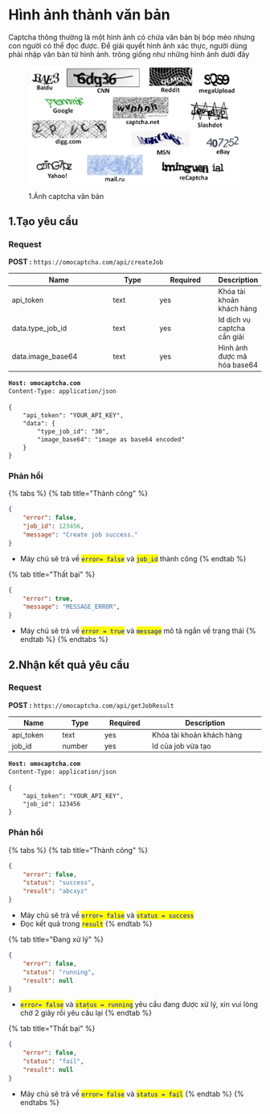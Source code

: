 # Hình ảnh thành văn bản

Captcha thông thường là một hình ảnh có chứa văn bản bị bóp méo nhưng con người có thể đọc được. Để giải quyết hình ảnh xác thực, người dùng phải nhập văn bản từ hình ảnh. trông giống như những hình ảnh dưới đây

<figure><img src=".gitbook/assets/2487788.png" alt=""><figcaption><p>1.Ảnh captcha văn bản</p></figcaption></figure>

## 1.Tạo yêu cầu

### Request

**POST :** `https://omocaptcha.com/api/createJob`

<table><thead><tr><th width="199">Name</th><th width="88">Type</th><th width="112">Required</th><th>Description</th></tr></thead><tbody><tr><td>api_token</td><td>text</td><td>yes</td><td>Khóa tài khoản khách hàng</td></tr><tr><td>data.type_job_id</td><td>text</td><td>yes</td><td>Id dịch vụ captcha cần giải</td></tr><tr><td>data.image_base64</td><td>text</td><td>yes</td><td>Hình ảnh được mã hóa base64</td></tr></tbody></table>

<pre class="language-json"><code class="lang-json"><strong>Host: omocaptcha.com
</strong>Content-Type: application/json

{
	"api_token": "YOUR_API_KEY",
	"data": {
		"type_job_id": "30",
		"image_base64": "image as base64 encoded"
	}
}
</code></pre>

### Phản hồi

{% tabs %}
{% tab title="Thành công" %}
```json
{
	"error": false,
	"job_id": 123456,
	"message": "Create job success."
}
```

* Máy chủ sẽ trả về <mark style="color:blue;">`error= false`</mark> và <mark style="color:blue;">`job_id`</mark> thành công
{% endtab %}

{% tab title="Thất bại" %}
```json
{
	"error": true,
	"message": "MESSAGE_ERROR",
}
```

* Máy chủ sẽ trả về <mark style="color:blue;">`error = true`</mark> và <mark style="color:blue;">`message`</mark> mô tả ngắn về trạng thái
{% endtab %}
{% endtabs %}

## 2.Nhận kết quả yêu cầu

### Request

**POST :** `https://omocaptcha.com/api/getJobResult`

<table><thead><tr><th width="122">Name</th><th width="99">Type</th><th width="111"> Required</th><th width="412">Description</th></tr></thead><tbody><tr><td>api_token</td><td>text</td><td>yes</td><td>Khóa tài khoản khách hàng</td></tr><tr><td>job_id</td><td>number</td><td>yes</td><td>Id của job vừa tạo</td></tr></tbody></table>

<pre class="language-json"><code class="lang-json"><strong>Host: omocaptcha.com
</strong>Content-Type: application/json

{
	"api_token": "YOUR_API_KEY",
	"job_id": 123456
}
</code></pre>

### Phản hồi

{% tabs %}
{% tab title="Thành công" %}
```json
{
	"error": false,
	"status": "success",
	"result": "abcxyz"
}
```

* Máy chủ sẽ trả về <mark style="color:blue;">`error= false`</mark> và <mark style="color:blue;">`status = success`</mark>
* Đọc kết quả trong <mark style="color:blue;">`result`</mark>
{% endtab %}

{% tab title="Đang xử lý" %}
```json
{
	"error": false,
	"status": "running",
	"result": null
}
```

* <mark style="color:blue;">`error= false`</mark> và <mark style="color:blue;">`status = running`</mark> yêu cầu đang được xử lý, xin vui lòng chờ 2 giây rồi yêu cầu lại
{% endtab %}

{% tab title="Thất bại" %}
```json
{
	"error": false,
	"status": "fail",
	"result": null
}
```

* Máy chủ sẽ trả về <mark style="color:blue;">`error= false`</mark> và <mark style="color:blue;">`status = fail`</mark>
{% endtab %}
{% endtabs %}

